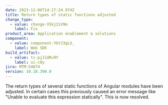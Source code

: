 ```yaml
---
date: 2023-12-06T14:17:24.974Z
title: Return types of static functions adjusted
change_type:
  - value: change-VSkj2iV9m
    label: Fix
product_area: Application enablement & solutions
component:
  - value: component-YbYJ3gLU_
    label: Web SDK
build_artifact:
  - value: tc-pjJiURv9Y
    label: ui-c8y
jira: MTM-54674
version: 10.18.390.0
---
```

The return types of several static functions of Angular modules have been adjusted. In certain cases this previously caused an error message like "Unable to evaluate this expression statically". This is now resolved.
